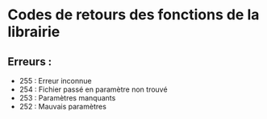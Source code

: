 # Codes de retours des fonctions de la librairie

## Erreurs  :
- 255 : Erreur inconnue
- 254 : Fichier passé en paramètre non trouvé
- 253 : Paramètres manquants
- 252 : Mauvais paramètres
